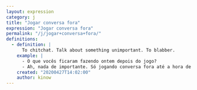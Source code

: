 ```yaml
---
layout: expression
category: j
title: "Jogar conversa fora"
expression: "Jogar conversa fora"
permalink: "/j/jogar+conversa+fora/"
definitions:
  - definition: |
      To chitchat. Talk about something unimportant. To blabber.
    example: |
      - O que vocês ficaram fazendo ontem depois do jogo?
      - Ah, nada de importante. Só jogando conversa fora até a hora de ir embora.
    created: "20200427T14:02:00"
    author: kinow
---
```

